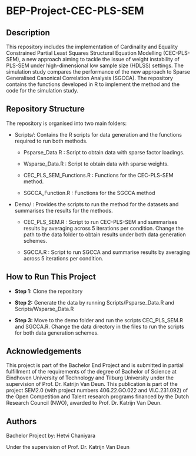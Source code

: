 # BEP-Project-CEC-PLS-SEM

## Description

This repository includes the implementation of Cardinality and Equality Constrained Partial Least Squares Structural Equation Modelling (CEC-PLS-SEM), a new approach aiming to tackle the issue of weight instability of PLS-SEM under high-dimensional low sample size (HDLSS) settings. The simulation study compares the performance of the new approach to Sparse Generalised Canonical Correlation Analysis (SGCCA). The repository contains the functions developed in R to implement the method and the code for the simulation study.

## Repository Structure

The repository is organised into two main folders:

-   Scripts/: Contains the R scripts for data generation and the functions required to run both methods.

    -   Psparse_Data.R : Script to obtain data with sparse factor loadings.

    -   Wsparse_Data.R : Script to obtain data with sparse weights.

    -   CEC_PLS_SEM_Functions.R : Functions for the CEC-PLS-SEM method.

    -   SGCCA_Function.R : Functions for the SGCCA method

-   Demo/ : Provides the scripts to run the method for the datasets and summarises the results for the methods.

    -   CEC_PLS_SEM.R : Script to run CEC-PLS-SEM and summarises results by averaging across 5 iterations per condition. Change the path to the data folder to obtain results under both data generation schemes.

    -   SGCCA.R : Script to run SGCCA and summarise results by averaging across 5 iterations per condition.

## How to Run This Project

-   **Step 1:** Clone the repository

-   **Step 2:** Generate the data by running Scripts/Psparse_Data.R and Scripts/Wsparse_Data.R

-   **Step 3:** Move to the demo folder and run the scripts CEC_PLS_SEM.R and SGCCA.R. Change the data directory in the files to run the scripts for both data generation schemes.

## **Acknowledgements**

This project is part of the Bachelor End Project and is submitted in partial fulfillment of the requirements of the degree of Bachelor of Science at Eindhoven University of Technology and Tilburg University under the supervision of Prof. Dr. Katrijn Van Deun. This publication is part of the project SEM2.0 (with project numbers 406.22.GO.022 and VI.C.231.092) of the Open Competition and Talent research programs financed by the Dutch Research Council (NWO), awarded to Prof. Dr. Katrijn Van Deun.

## Authors

Bachelor Project by: Hetvi Chaniyara

Under the supervision of Prof. Dr. Katrijn Van Deun

